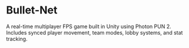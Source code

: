 # Bullet-Net
A real-time multiplayer FPS game built in Unity using Photon PUN 2. Includes synced player movement, team modes, lobby systems, and stat tracking.
